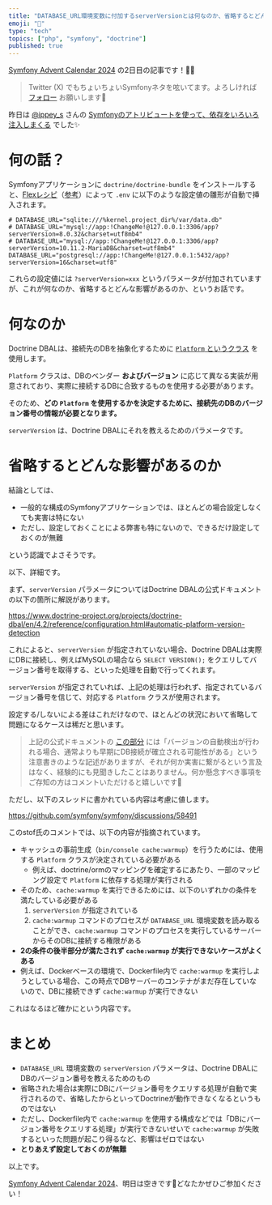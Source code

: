 ```yaml
---
title: "DATABASE_URL環境変数に付加するserverVersionとは何なのか、省略するとどんな影響があるのか"
emoji: "🎻"
type: "tech"
topics: ["php", "symfony", "doctrine"]
published: true
---
```


[Symfony Advent Calendar 2024](https://qiita.com/advent-calendar/2024/symfony) の2日目の記事です！🎄✨

> Twitter (X) でもちょいちょいSymfonyネタを呟いてます。よろしければ [フォロー](https://x.com/ttskch) お願いします🤲

昨日は [@ippey_s](https://x.com/ippey_s) さんの [Symfonyのアトリビュートを使って、依存をいろいろ注入しまくる](https://qiita.com/ippey_s/items/b4e9b3f156fcc5289ee5) でした✨

# 何の話？

Symfonyアプリケーションに `doctrine/doctrine-bundle` をインストールすると、[Flexレシピ](https://github.com/symfony/recipes/blob/main/doctrine/doctrine-bundle/2.13/manifest.json#L9-L17)（[参考](https://zenn.dev/ttskch/articles/13013224b61531)）によって `.env` に以下のような設定値の雛形が自動で挿入されます。

```
# DATABASE_URL="sqlite:///%kernel.project_dir%/var/data.db"
# DATABASE_URL="mysql://app:!ChangeMe!@127.0.0.1:3306/app?serverVersion=8.0.32&charset=utf8mb4"
# DATABASE_URL="mysql://app:!ChangeMe!@127.0.0.1:3306/app?serverVersion=10.11.2-MariaDB&charset=utf8mb4"
DATABASE_URL="postgresql://app:!ChangeMe!@127.0.0.1:5432/app?serverVersion=16&charset=utf8"
```

これらの設定値には `?serverVersion=xxx` というパラメータが付加されていますが、これが何なのか、省略するとどんな影響があるのか、というお話です。

# 何なのか

Doctrine DBALは、接続先のDBを抽象化するために [`Platform` というクラス](https://www.doctrine-project.org/projects/doctrine-dbal/en/4.2/reference/platforms.html) を使用します。

`Platform` クラスは、DBのベンダー **およびバージョン** に応じて異なる実装が用意されており、実際に接続するDBに合致するものを使用する必要があります。

そのため、**どの `Platform` を使用するかを決定するために、接続先のDBのバージョン番号の情報が必要となります。**

`serverVersion` は、Doctrine DBALにそれを教えるためのパラメータです。

# 省略するとどんな影響があるのか

結論としては、

* 一般的な構成のSymfonyアプリケーションでは、ほとんどの場合設定しなくても実害は特にない
* ただし、設定しておくことによる弊害も特にないので、できるだけ設定しておくのが無難

という認識でよさそうです。

以下、詳細です。

まず、`serverVersion` パラメータについてはDoctrine DBALの公式ドキュメントの以下の箇所に解説があります。

https://www.doctrine-project.org/projects/doctrine-dbal/en/4.2/reference/configuration.html#automatic-platform-version-detection

これによると、`serverVersion` が指定されていない場合、Doctrine DBALは実際にDBに接続し、例えばMySQLの場合なら `SELECT VERSION();` をクエリしてバージョン番号を取得する、といった処理を自動で行ってくれます。

`serverVersion` が指定されていれば、上記の処理は行われず、指定されているバージョン番号を信じて、対応する `Platform` クラスが使用されます。

設定する/しないによる差はこれだけなので、ほとんどの状況において省略して問題になるケースは稀だと思います。

> 上記の公式ドキュメントの [この部分](https://www.doctrine-project.org/projects/doctrine-dbal/en/4.2/reference/configuration.html#automatic-platform-version-detection:~:text=The%20drivers%20will%20automatically%20detect%20the%20platform%20version%20and%20instantiate%20the%20corresponding%20platform%20class.%20However%2C%20this%20mechanism%20might%20cause%20the%20connection%20to%20be%20established%20prematurely) には「バージョンの自動検出が行われる場合、通常よりも早期にDB接続が確立される可能性がある」という注意書きのような記述がありますが、それが何か実害に繋がるという言及はなく、経験的にも見聞きしたことはありません。何か懸念すべき事項をご存知の方はコメントいただけると嬉しいです🙏

ただし、以下のスレッドに書かれている内容は考慮に値します。

https://github.com/symfony/symfony/discussions/58491

このstof氏のコメントでは、以下の内容が指摘されています。

* キャッシュの事前生成（`bin/console cache:warmup`）を行うためには、使用する `Platform` クラスが決定されている必要がある
    * 例えば、doctrine/ormのマッピングを確定するにあたり、一部のマッピング設定で `Platform` に依存する処理が実行される
* そのため、`cache:warmup` を実行できるためには、以下のいずれかの条件を満たしている必要がある
    1. `serverVersion` が指定されている
    2. `cache:warmup` コマンドのプロセスが `DATABASE_URL` 環境変数を読み取ることができ、`cache:warmup` コマンドのプロセスを実行しているサーバーからそのDBに接続する権限がある
* **2の条件の後半部分が満たされず `cache:warmup` が実行できないケースがよくある**
* 例えば、Dockerベースの環境で、Dockerfile内で `cache:warmup` を実行しようとしている場合、この時点でDBサーバーのコンテナがまだ存在していないので、DBに接続できず `cache:warmup` が実行できない

これはなるほど確かにという内容です。

# まとめ

* `DATABASE_URL` 環境変数の `serverVersion` パラメータは、Doctrine DBALにDBのバージョン番号を教えるためのもの
* 省略された場合は実際にDBにバージョン番号をクエリする処理が自動で実行されるので、省略したからといってDoctrineが動作できなくなるというものではない
* ただし、Dockerfile内で `cache:warmup` を使用する構成などでは「DBにバージョン番号をクエリする処理」が実行できないせいで `cache:warmup` が失敗するといった問題が起こり得るなど、影響はゼロではない
* **とりあえず設定しておくのが無難**

以上です。

[Symfony Advent Calendar 2024](https://qiita.com/advent-calendar/2024/symfony)、明日は空きです🥺どなたかぜひご参加ください！
